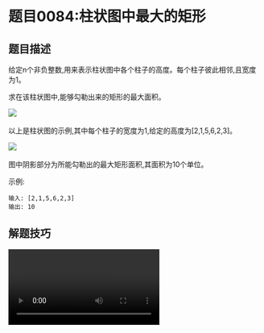 # 题目0084:柱状图中最大的矩形
## 题目描述

给定n个非负整数,用来表示柱状图中各个柱子的高度。每个柱子彼此相邻,且宽度为1。

求在该柱状图中,能够勾勒出来的矩形的最大面积。

![](http://assets.leetcode-cn.com/aliyun-lc-upload/uploads/2018/10/12/histogram.png)

以上是柱状图的示例,其中每个柱子的宽度为1,给定的高度为[2,1,5,6,2,3]。

![](http://assets.leetcode-cn.com/aliyun-lc-upload/uploads/2018/10/12/histogram_area.png)

图中阴影部分为所能勾勒出的最大矩形面积,其面积为10个单位。

示例:

```
输入: [2,1,5,6,2,3]
输出: 10
```

## 解题技巧

<video src="../images/c0f2f4aabeff4ac5b71036bf533e1c7f9652bc7da84dd741f975d428e94d4ced.mp4" controls />

我们需要在柱状图中找出最大的矩形,因此我们可以考虑枚举矩形的宽和高,其中宽表示矩形贴着柱状图底边的宽度,高表示矩形在柱状图上的高度。

如果我们枚举宽,我们可以使用两重循环枚举矩形的左右边界以固定宽度w,此时矩形的高度h,就是所有包含在内的柱子的最小高度，对应的面积为`w * h`。下面给出了这种方法的C++代码。

```c++
class Solution {
public:
    int largestRectangleArea(vector<int>& heights) {
        int n = heights.size();
        int ans = 0;
        // 枚举左边界
        for (int left = 0; left < n; ++left) {
            int minHeight = INT_MAX;
            // 枚举右边界
            for (int right = left; right < n; ++right) {
                // 确定高度
                minHeight = min(minHeight, heights[right]);
                // 计算面积
                ans = max(ans, (right - left + 1) * minHeight);
            }
        }
        return ans;
    }
};
```

如果我们枚举高,我们可以使用一重循环枚举某一根柱子,将其固定为矩形的高度h。随后我们从这跟柱子开始向两侧延伸,直到遇到高度小于h的柱子,就确定了矩形的左右边界。如果左右边界之间的宽度为w,那么对应的面积为`w * h`。下面给出了这种方法的C++代码。

```c++
class Solution {
public:
    int largestRectangleArea(vector<int>& heights) {
        int n = heights.size();
        int ans = 0;
        for (int mid = 0; mid < n; ++mid) {
            // 枚举高
            int height = heights[mid];
            int left = mid, right = mid;
            // 确定左右边界
            while (left - 1 >= 0 && heights[left - 1] >= height) {
                --left;
            }
            while (right + 1 < n && heights[right + 1] >= height) {
                ++right;
            }
            // 计算面积
            ans = max(ans, (right - left + 1) * height);
        }
        return ans;
    }
};
```

可以发现,这两种暴力方法的时间复杂度均为$O(N^2)$,会超出时间限制,我们必须要进行优化。考虑到枚举宽的方法使用了两重循环,本身就已经需要$O(N^2)$的时间复杂度,不容易优化,因此我们可以考虑优化只使用了一重循环的枚举高的方法。

* **方法一:单调栈**


我们归纳一下枚举高的方法：

首先我们枚举某一根柱子i作为高$h = \textit{heights}[i]$;

随后我们需要进行向左右两边扩展,使得扩展到的柱子的高度均不小于h。换句话说,我们需要找到左右两侧最近的高度小于h的柱子,这样这两根柱子之(不包括其本身)的所有柱子高度均不小于h,并且就是i能够扩展到的最远范围。

那么我们先来看看如何求出一根柱子的左侧且最近的小于其高度的柱子。除了根据前言部分暴力地进行枚举之外,我们可以通过如下的一个结论来深入地进行思考:

> 对于两根柱子$j_0$以及$j_1$,如果$j_0 < j_1$并且$\textit{heights}[j_0] \geq \textit{heights}[j_1]$,那么对于任意的在它们之后出现的柱子i($j_1 < i$),$j_0$一定不会是i左侧且最近的小于其高度的柱子。

换句话说,如果有两根柱子$j_0$和$j_1$,其中$j_0$在$j_1$的左侧,并且$j_0$的高度大于等于$j_1$,那么在后面的柱子i向左找小于其高度的柱子时,$j_1$会挡住$j_0$,$j_0$就不会作为答案了。

这样以来,我们可以对数组从左向右进行遍历,同时维护一个可能作为答案的数据结构,其中按照从小到大的顺序存放了一些j值。根据上面的结论,如果我们存放了$j_0, j_1, \cdots, j_s$,那么一定有$\textit{height}[j_0] < \textit{height}[j_1] < \cdots < \textit{height}[j_s]$,因为如果有两个相邻的j值对应的高度不满足<关系,那么后者会挡住前者,前者就不可能作为答案了。

当我们枚举到第i根柱子时,我们的数据结构中存放了$j_0, j_1, \cdots, j_s$,如果第i根柱子左侧且最近的小于其高度的柱子为$j_i$,那么必然有

$$\textit{height}[j_0] < \textit{height}[j_1] < \cdots < \textit{height}[j_i] < \textit{height}[i] \leq \textit{height}[j_{i+1}] < \cdots < \textit{height}[j_s]$$

这样我们就可以使用二分查找的方法找到i对应的$j_i$,但真的需要吗?当我们枚举到i+1时,原来的i也变成了j值,因此i会被放入数据结构。由于所有在数据结构中的j值均小于i,那么所有高度大于等于$\textit{height}[i]$的j都不会作为答案,需要从数据结构中移除。而我们发现,这些被移除的j值恰好就是$j_{i+1}, \cdots, j_s$。

这样我们在枚举到第i根柱子的时候,就可以先把所有高度大于等于$\textit{height}[i]$的j值全部移除,剩下的j值中高度最高的即为答案。在这之后,我们将i放入数据结构中,开始接下来的枚举。此时,我们需要使用的数据结构也就呼之欲出了,它就是栈。

> - 栈中存放了j值。从栈底到栈顶,j的值严格单调递增,同时对应的高度值也严格单调递增:
> - 当我们枚举到第i根柱子时,我们从栈顶不断地移除$\textit{height}[j] \geq \textit{height}[i]$的j值。在移除完毕后,栈顶的j值就一定满足$\textit{height}[j] < \textit{height}[i]$,此时j就是i左侧且最近的小于其高度的柱子。
>   + 这里会有一种特殊情况。如果我们移除了栈中所有的j值,那就说明i左侧所有柱子的高度都大于$\textit{height}[i]$,那么我们可以认为i左侧且最近的小于其高度的柱子在位置j=-1,它是一根虚拟的、高度无限低的柱子。这样的定义不会对我们的答案产生任何的影响,我们也称这根虚拟的柱子为哨兵。
> - 我们再将i放入栈顶。

栈中存放的元素具有单调性,这就是经典的数据结构单调栈了。

例子

我们用一个具体的例子[6, 7, 5, 2, 4, 5, 9, 3]来帮助读者理解单调栈。我们需要求出每一根柱子的左侧且最近的小于其高度的柱子。初始时的栈为空。

> - 我们枚举6,因为栈为空,所以6左侧的柱子是哨兵,位置为-1。随后我们将6入栈。
>   + 栈:[6(0)]。(这里括号内的数字表示柱子在原数组中的位置)
> - 我们枚举7,由于6<7,因此不会移除栈顶元素,所以7左侧的柱子是6,位置为0。随后我们将7入栈。
>   + 栈:[6(0), 7(1)]
> - 我们枚举5,由于$7\geq 5$,因此移除栈顶元素7。同样地,$6 \geq 5$,再移除栈顶元素6。此时栈为空,所以5左侧的柱子是哨兵,位置为−1。随后我们将5入栈。
>   + 栈:[5(2)]
> - 接下来的枚举过程也大同小异。我们枚举2,移除栈顶元素5,得到2左侧的柱子是哨兵,位置为−1。将 2入栈。
>   + 栈:[2(3)]
> - 我们枚举4,5和9,都不会移除任何栈顶元素,得到它们左侧的柱子分别是2,4和5,位置分别为3,4和5。将它们入栈。
>   + 栈:[2(3), 4(4), 5(5), 9(6)]
> - 我们枚举3,依次移除栈顶元素9,5和4,得到3左侧的柱子是2,位置为3。将3入栈。
>   + 栈:[2(3), 3(7)]

这样以来,我们得到它们左侧的柱子编号分别为[-1, 0, -1, -1, 3, 4, 5, 3]。用相同的方法,我们从右向左进行遍历,也可以得到它们右侧的柱子编号分别为 [2, 2, 3, 8, 7, 7, 7, 8],这里我们将位置8看作哨兵。

在得到了左右两侧的柱子之后,我们就可以计算出每根柱子对应的左右边界,并求出答案了。

分析:单调栈的时间复杂度是多少?直接计算十分困难,但是我们可以发现:每一个位置只会入栈一次(在枚举到它时),并且最多出栈一次。

因此当我们从左向右/总右向左遍历数组时,对栈的操作的次数就为O(N)。所以单调栈的总时间复杂度为O(N)。

```python
class Solution:
    def largestRectangleArea(self, heights: List[int]) -> int:
        n = len(heights)
        left, right = [0] * n, [0] * n

        mono_stack = list()
        for i in range(n):
            while mono_stack and heights[mono_stack[-1]] >= heights[i]:
                mono_stack.pop()
            left[i] = mono_stack[-1] if mono_stack else -1
            mono_stack.append(i)
        
        mono_stack = list()
        for i in range(n - 1, -1, -1):
            while mono_stack and heights[mono_stack[-1]] >= heights[i]:
                mono_stack.pop()
            right[i] = mono_stack[-1] if mono_stack else n
            mono_stack.append(i)
        
        ans = max((right[i] - left[i] - 1) * heights[i] for i in range(n)) if n > 0 else 0
        return ans
```

复杂度分析

> 时间复杂度:O(N)。
> 
> 空间复杂度:O(N)。

* **方法二:单调栈+常数优化**


在方法一中,我们首先从左往右对数组进行遍历,借助单调栈求出了每根柱子的左边界,随后从右往左对数组进行遍历,借助单调栈求出了每根柱子的右边界。那么我们是否可以只遍历一次就求出答案呢?

答案是可以的。在方法一中,我们在对位置i进行入栈操作时,确定了它的左边界。从直觉上来说,与之对应的我们在对位置i进行出栈操作时可以确定它的右边界!仔细想一想,这确实是对的。当位置i被弹出栈时,说明此时遍历到的位置$i_0$的高度小于等于$\textit{height}[i]$,并且在$i_0$与i之间没有其他高度小于等于$\textit{height}[i]$的柱子。这是因为,如果在i和$i_0$之间还有其它位置的高度小于等于$\textit{height}[i]$的,那么在遍历到那个位置的时候,i应该已经被弹出栈了。所以位置$i_0$就是位置i的右边界。

等等,我们需要的是一根柱子的左侧且最近的小于其高度的柱子,但这里我们求的是小于等于,那么会造成什么影响呢?答案是:我们确实无法求出正确的右边界,但对最终的答案没有任何影响。这是因为在答案对应的矩形中,如果有若干个柱子的高度都等于矩形的高度,那么最右侧的那根柱子是可以求出正确的右边界的,而我们没有对求出左边界的算法进行任何改动,因此最终的答案还是可以从最右侧的与矩形高度相同的柱子求得的。读者可以仔细思考一下这一步。

在遍历结束后,栈中仍然有一些位置,这些位置对应的右边界就是位置为n的哨兵。我们可以将它们依次出栈并更新右边界,也可以在初始化右边界数组时就将所有的元素的值置为n。

我们沿用方法一中的例子[6, 7, 5, 2, 4, 5, 9, 3],下面的幻灯片给出了优化后的流程。

![](images/largest_rectangle_in_histogram.gif)

```python
class Solution:
    def largestRectangleArea(self, heights: List[int]) -> int:
        n = len(heights)
        left, right = [0] * n, [n] * n

        mono_stack = list()
        for i in range(n):
            while mono_stack and heights[mono_stack[-1]] >= heights[i]:
                right[mono_stack[-1]] = i
                mono_stack.pop()
            left[i] = mono_stack[-1] if mono_stack else -1
            mono_stack.append(i)
        
        ans = max((right[i] - left[i] - 1) * heights[i] for i in range(n)) if n > 0 else 0
        return ans
```

复杂度分析

> 时间复杂度:O(N)。
>
> 空间复杂度:O(N)。